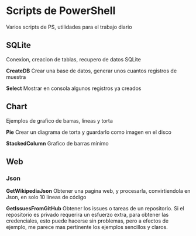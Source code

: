 # Scripts de PowerShell
Varios scripts de PS, utilidades para el trabajo diario

## SQLite
Conexion, creacion de tablas, recupero de datos SQLite

**CreateDB**
Crear una base de datos, generar unos cuantos registros de muestra

**Select**
Mostrar en consola algunos registros ya creados

## Chart
Ejemplos de grafico de barras, lineas y torta

**Pie**
Crear un diagrama de torta y guardarlo como imagen en el disco

**StackedColumn**
Grafico de barras mínimo

## Web

### Json

**GetWikipediaJson**
Obtener una pagina web, y procesarla, convirtiendola en Json, en solo 10 lineas de código

**GetIssuesFromGitHub**
Obtener los issues o tareas de un repositorio. Si el repositorio es privado requerira un esfuerzo extra, para obtener las credenciales, esto puede hacerse sin problemas, pero a efectos de ejemplo, me parece mas pertinente los ejemplos sencillos y claros.